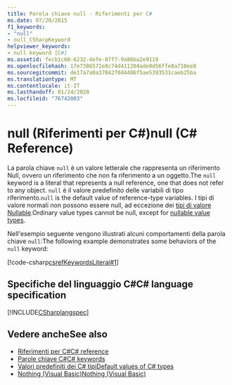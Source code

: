 ```yaml
---
title: Parola chiave null - Riferimenti per C#
ms.date: 07/20/2015
f1_keywords:
- "null"
- null_CSharpKeyword
helpviewer_keywords:
- null keyword [C#]
ms.assetid: fecb1c60-6232-4efe-87f7-9a86ba2e9119
ms.openlocfilehash: 17e7386571e8c74d411204ade0d56ffe8a710ee8
ms.sourcegitcommit: de17a7a0a37042f0d4406f5ae5393531caeb25ba
ms.translationtype: MT
ms.contentlocale: it-IT
ms.lasthandoff: 01/24/2020
ms.locfileid: "76742003"
---
```

# <a name="null-c-reference"></a><span data-ttu-id="81f7b-102">null (Riferimenti per C#)</span><span class="sxs-lookup"><span data-stu-id="81f7b-102">null (C# Reference)</span></span>

<span data-ttu-id="81f7b-103">La parola chiave `null` è un valore letterale che rappresenta un riferimento Null, ovvero un riferimento che non fa riferimento a un oggetto.</span><span class="sxs-lookup"><span data-stu-id="81f7b-103">The `null` keyword is a literal that represents a null reference, one that does not refer to any object.</span></span> <span data-ttu-id="81f7b-104">`null` è il valore predefinito delle variabili di tipo riferimento.</span><span class="sxs-lookup"><span data-stu-id="81f7b-104">`null` is the default value of reference-type variables.</span></span> <span data-ttu-id="81f7b-105">I tipi di valore normali non possono essere null, ad eccezione dei [tipi di valore Nullable](../builtin-types/nullable-value-types.md).</span><span class="sxs-lookup"><span data-stu-id="81f7b-105">Ordinary value types cannot be null, except for [nullable value types](../builtin-types/nullable-value-types.md).</span></span>

<span data-ttu-id="81f7b-106">Nell'esempio seguente vengono illustrati alcuni comportamenti della parola chiave `null`:</span><span class="sxs-lookup"><span data-stu-id="81f7b-106">The following example demonstrates some behaviors of the `null` keyword:</span></span>

[!code-csharp[csrefKeywordsLiteral#1](~/samples/snippets/csharp/VS_Snippets_VBCSharp/csrefKeywordsLiteral/CS/csrefKeywordsLiteral.cs#1)]

## <a name="c-language-specification"></a><span data-ttu-id="81f7b-107">Specifiche del linguaggio C#</span><span class="sxs-lookup"><span data-stu-id="81f7b-107">C# language specification</span></span>

[!INCLUDE[CSharplangspec](~/includes/csharplangspec-md.md)]

## <a name="see-also"></a><span data-ttu-id="81f7b-108">Vedere anche</span><span class="sxs-lookup"><span data-stu-id="81f7b-108">See also</span></span>

- [<span data-ttu-id="81f7b-109">Riferimenti per C#</span><span class="sxs-lookup"><span data-stu-id="81f7b-109">C# reference</span></span>](../index.md)
- [<span data-ttu-id="81f7b-110">Parole chiave C#</span><span class="sxs-lookup"><span data-stu-id="81f7b-110">C# keywords</span></span>](index.md)
- [<span data-ttu-id="81f7b-111">Valori predefiniti dei C# tipi</span><span class="sxs-lookup"><span data-stu-id="81f7b-111">Default values of C# types</span></span>](../builtin-types/default-values.md)
- [<span data-ttu-id="81f7b-112">Nothing (Visual Basic)</span><span class="sxs-lookup"><span data-stu-id="81f7b-112">Nothing (Visual Basic)</span></span>](../../../visual-basic/language-reference/nothing.md)

